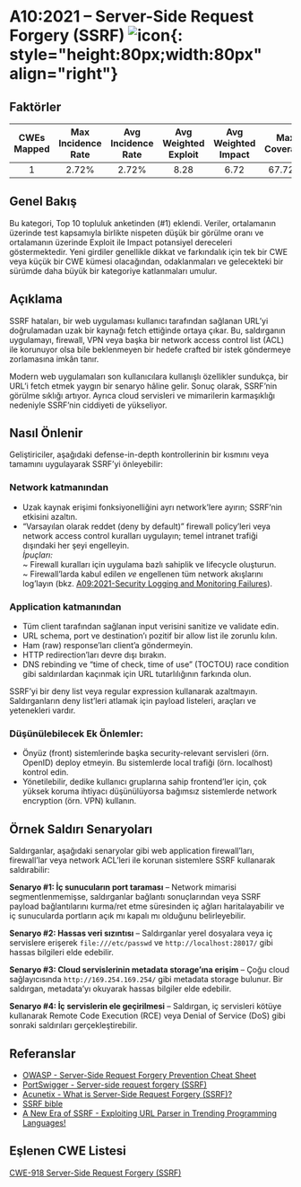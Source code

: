 # A10:2021 – Server-Side Request Forgery (SSRF)    ![icon](assets/TOP_10_Icons_Final_SSRF.png){: style="height:80px;width:80px" align="right"}

## Faktörler

| CWEs Mapped | Max Incidence Rate | Avg Incidence Rate | Avg Weighted Exploit | Avg Weighted Impact | Max Coverage | Avg Coverage | Total Occurrences | Total CVEs |
| :---------: | :----------------: | :----------------: | :------------------: | :-----------------: | :----------: | :----------: | :---------------: | :--------: |
|      1      |        2.72%       |        2.72%       |         8.28         |         6.72        |    67.72%    |    67.72%    |       9,503       |     385    |

## Genel Bakış

Bu kategori, Top 10 topluluk anketinden (#1) eklendi. Veriler, ortalamanın üzerinde test kapsamıyla birlikte nispeten düşük bir görülme oranı ve ortalamanın üzerinde Exploit ile Impact potansiyel dereceleri göstermektedir. Yeni girdiler genellikle dikkat ve farkındalık için tek bir CWE veya küçük bir CWE kümesi olacağından, odaklanmaları ve gelecekteki bir sürümde daha büyük bir kategoriye katlanmaları umulur.

## Açıklama

SSRF hataları, bir web uygulaması kullanıcı tarafından sağlanan URL’yi doğrulamadan uzak bir kaynağı fetch ettiğinde ortaya çıkar. Bu, saldırganın uygulamayı, firewall, VPN veya başka bir network access control list (ACL) ile korunuyor olsa bile beklenmeyen bir hedefe crafted bir istek göndermeye zorlamasına imkân tanır.

Modern web uygulamaları son kullanıcılara kullanışlı özellikler sundukça, bir URL’i fetch etmek yaygın bir senaryo hâline gelir. Sonuç olarak, SSRF’nin görülme sıklığı artıyor. Ayrıca cloud servisleri ve mimarilerin karmaşıklığı nedeniyle SSRF’nin ciddiyeti de yükseliyor.

## Nasıl Önlenir

Geliştiriciler, aşağıdaki defense-in-depth kontrollerinin bir kısmını veya tamamını uygulayarak SSRF’yi önleyebilir:

### **Network katmanından**

* Uzak kaynak erişimi fonksiyonelliğini ayrı network’lere ayırın; SSRF’nin etkisini azaltın.
* “Varsayılan olarak reddet (deny by default)” firewall policy’leri veya network access control kuralları uygulayın; temel intranet trafiği dışındaki her şeyi engelleyin.<br/>
  *İpuçları:*<br/>
  \~ Firewall kuralları için uygulama bazlı sahiplik ve lifecycle oluşturun.<br/>
  \~ Firewall’larda kabul edilen *ve* engellenen tüm network akışlarını log’layın (bkz. [A09:2021-Security Logging and Monitoring Failures](A09_2021-Security_Logging_and_Monitoring_Failures.md)).

### **Application katmanından**

* Tüm client tarafından sağlanan input verisini sanitize ve validate edin.
* URL schema, port ve destination’ı pozitif bir allow list ile zorunlu kılın.
* Ham (raw) response’ları client’a göndermeyin.
* HTTP redirection’ları devre dışı bırakın.
* DNS rebinding ve “time of check, time of use” (TOCTOU) race condition gibi saldırılardan kaçınmak için URL tutarlılığının farkında olun.

SSRF’yi bir deny list veya regular expression kullanarak azaltmayın. Saldırganların deny list’leri atlamak için payload listeleri, araçları ve yetenekleri vardır.

### **Düşünülebilecek Ek Önlemler:**

* Önyüz (front) sistemlerinde başka security-relevant servisleri (örn. OpenID) deploy etmeyin. Bu sistemlerde local trafiği (örn. localhost) kontrol edin.
* Yönetilebilir, dedike kullanıcı gruplarına sahip frontend’ler için, çok yüksek koruma ihtiyacı düşünülüyorsa bağımsız sistemlerde network encryption (örn. VPN) kullanın.

## Örnek Saldırı Senaryoları

Saldırganlar, aşağıdaki senaryolar gibi web application firewall’ları, firewall’lar veya network ACL’leri ile korunan sistemlere SSRF kullanarak saldırabilir:

**Senaryo #1: İç sunucuların port taraması** – Network mimarisi segmentlenmemişse, saldırganlar bağlantı sonuçlarından veya SSRF payload bağlantılarını kurma/ret etme süresinden iç ağları haritalayabilir ve iç sunucularda portların açık mı kapalı mı olduğunu belirleyebilir.

**Senaryo #2: Hassas veri sızıntısı** – Saldırganlar yerel dosyalara veya iç servislere erişerek `file:///etc/passwd` ve `http://localhost:28017/` gibi hassas bilgileri elde edebilir.

**Senaryo #3: Cloud servislerinin metadata storage’ına erişim** – Çoğu cloud sağlayıcısında `http://169.254.169.254/` gibi metadata storage bulunur. Bir saldırgan, metadata’yı okuyarak hassas bilgiler elde edebilir.

**Senaryo #4: İç servislerin ele geçirilmesi** – Saldırgan, iç servisleri kötüye kullanarak Remote Code Execution (RCE) veya Denial of Service (DoS) gibi sonraki saldırıları gerçekleştirebilir.

## Referanslar

* [OWASP - Server-Side Request Forgery Prevention Cheat Sheet](https://cheatsheetseries.owasp.org/cheatsheets/Server_Side_Request_Forgery_Prevention_Cheat_Sheet.html)
* [PortSwigger - Server-side request forgery (SSRF)](https://portswigger.net/web-security/ssrf)
* [Acunetix - What is Server-Side Request Forgery (SSRF)?](https://www.acunetix.com/blog/articles/server-side-request-forgery-vulnerability/)
* [SSRF bible](https://cheatsheetseries.owasp.org/assets/Server_Side_Request_Forgery_Prevention_Cheat_Sheet_SSRF_Bible.pdf)
* [A New Era of SSRF - Exploiting URL Parser in Trending Programming Languages!](https://www.blackhat.com/docs/us-17/thursday/us-17-Tsai-A-New-Era-Of-SSRF-Exploiting-URL-Parser-In-Trending-Programming-Languages.pdf)

## Eşlenen CWE Listesi

[CWE-918 Server-Side Request Forgery (SSRF)](https://cwe.mitre.org/data/definitions/918.html)

